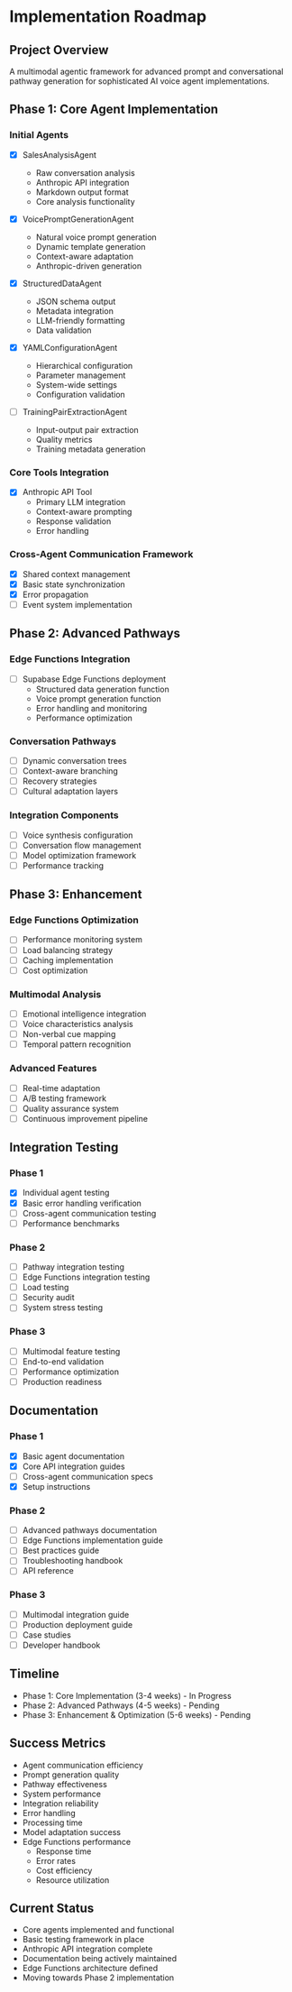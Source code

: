 # Implementation Roadmap

## Project Overview
A multimodal agentic framework for advanced prompt and conversational pathway generation for sophisticated AI voice agent implementations.

## Phase 1: Core Agent Implementation

### Initial Agents
- [x] SalesAnalysisAgent
  - Raw conversation analysis
  - Anthropic API integration
  - Markdown output format
  - Core analysis functionality

- [x] VoicePromptGenerationAgent
  - Natural voice prompt generation
  - Dynamic template generation
  - Context-aware adaptation
  - Anthropic-driven generation

- [x] StructuredDataAgent
  - JSON schema output
  - Metadata integration
  - LLM-friendly formatting
  - Data validation

- [x] YAMLConfigurationAgent
  - Hierarchical configuration
  - Parameter management
  - System-wide settings
  - Configuration validation

- [ ] TrainingPairExtractionAgent
  - Input-output pair extraction
  - Quality metrics
  - Training metadata generation

### Core Tools Integration
- [x] Anthropic API Tool
  - Primary LLM integration
  - Context-aware prompting
  - Response validation
  - Error handling

### Cross-Agent Communication Framework
- [x] Shared context management
- [x] Basic state synchronization
- [x] Error propagation
- [ ] Event system implementation

## Phase 2: Advanced Pathways

### Edge Functions Integration
- [ ] Supabase Edge Functions deployment
  - Structured data generation function
  - Voice prompt generation function
  - Error handling and monitoring
  - Performance optimization

### Conversation Pathways
- [ ] Dynamic conversation trees
- [ ] Context-aware branching
- [ ] Recovery strategies
- [ ] Cultural adaptation layers

### Integration Components
- [ ] Voice synthesis configuration
- [ ] Conversation flow management
- [ ] Model optimization framework
- [ ] Performance tracking

## Phase 3: Enhancement

### Edge Functions Optimization
- [ ] Performance monitoring system
- [ ] Load balancing strategy
- [ ] Caching implementation
- [ ] Cost optimization

### Multimodal Analysis
- [ ] Emotional intelligence integration
- [ ] Voice characteristics analysis
- [ ] Non-verbal cue mapping
- [ ] Temporal pattern recognition

### Advanced Features
- [ ] Real-time adaptation
- [ ] A/B testing framework
- [ ] Quality assurance system
- [ ] Continuous improvement pipeline

## Integration Testing

### Phase 1
- [x] Individual agent testing
- [x] Basic error handling verification
- [ ] Cross-agent communication testing
- [ ] Performance benchmarks

### Phase 2
- [ ] Pathway integration testing
- [ ] Edge Functions integration testing
- [ ] Load testing
- [ ] Security audit
- [ ] System stress testing

### Phase 3
- [ ] Multimodal feature testing
- [ ] End-to-end validation
- [ ] Performance optimization
- [ ] Production readiness

## Documentation

### Phase 1
- [x] Basic agent documentation
- [x] Core API integration guides
- [ ] Cross-agent communication specs
- [x] Setup instructions

### Phase 2
- [ ] Advanced pathways documentation
- [ ] Edge Functions implementation guide
- [ ] Best practices guide
- [ ] Troubleshooting handbook
- [ ] API reference

### Phase 3
- [ ] Multimodal integration guide
- [ ] Production deployment guide
- [ ] Case studies
- [ ] Developer handbook

## Timeline
- Phase 1: Core Implementation (3-4 weeks) - In Progress
- Phase 2: Advanced Pathways (4-5 weeks) - Pending
- Phase 3: Enhancement & Optimization (5-6 weeks) - Pending

## Success Metrics
- Agent communication efficiency
- Prompt generation quality
- Pathway effectiveness
- System performance
- Integration reliability
- Error handling
- Processing time
- Model adaptation success
- Edge Functions performance
  - Response time
  - Error rates
  - Cost efficiency
  - Resource utilization

## Current Status
- Core agents implemented and functional
- Basic testing framework in place
- Anthropic API integration complete
- Documentation being actively maintained
- Edge Functions architecture defined
- Moving towards Phase 2 implementation 